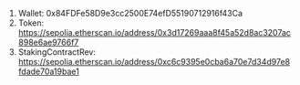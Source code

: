 1. Wallet: 0x84FDFe58D9e3cc2500E74efD55190712916f43Ca
2. Token: https://sepolia.etherscan.io/address/0x3d17269aaa8f45a52d8ac3207ac898e6ae9766f7
3. StakingContractRev: https://sepolia.etherscan.io/address/0xc6c9395e0cba6a70e7d34d97e8fdade70a19bae1